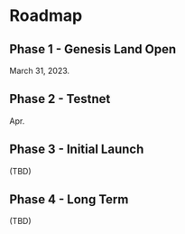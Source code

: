 # Roadmap

## Phase 1 - Genesis Land Open

March 31, 2023.

## Phase 2 - Testnet&#x20;

Apr.

## Phase 3 - Initial Launch

(TBD)

## Phase 4 - Long Term

(TBD)
